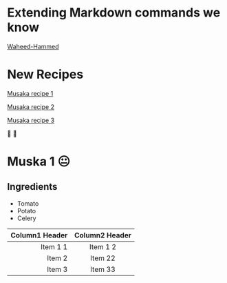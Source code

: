 # Extending Markdown commands we know

[Waheed-Hammed](wmw.linked.com)

# New Recipes
[Musaka recipe 1](#Muska-1)

[Musaka recipe 2](#Musaka-2)

[Musaka recipe 3](#Musaka-3)

🍎 🔔


# Muska 1 😐
## Ingredients
* Tomato 
* Potato
* Celery

|Column1 Header|Column2 Header|
|-----:|:-----:|
|Item 1 1| Item 1 2|
|Item 2| Item 22|
|Item 3| Item 33|

![]()   




